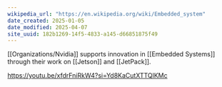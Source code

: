```yaml
---
wikipedia_url: "https://en.wikipedia.org/wiki/Embedded_system"
date_created: 2025-01-05
date_modified: 2025-04-07
site_uuid: 182b1269-14f5-4833-a145-d66851875f49
---
```


[[Organizations/Nvidia]] supports innovation in [[Embedded Systems]] through their work on [[Jetson]] and [[JetPack]]. 

https://youtu.be/xfdrFniRkW4?si=Yd8KaCutXTTQlKMc